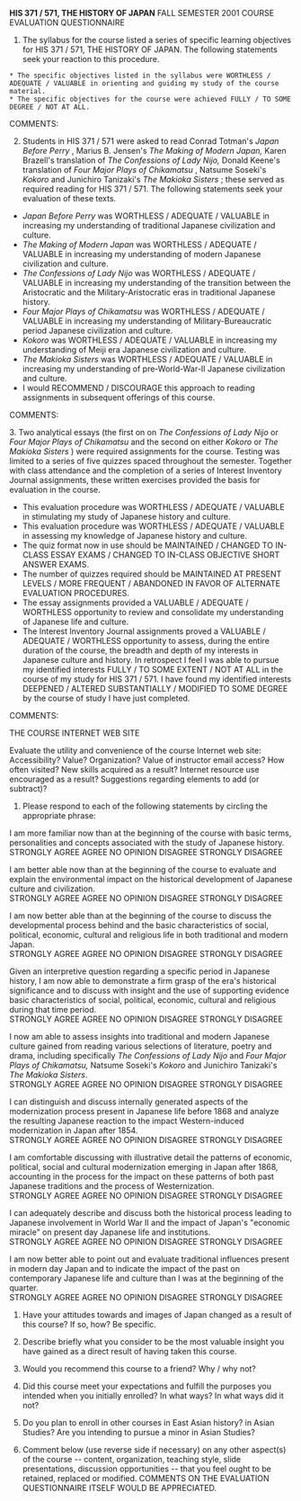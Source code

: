 **HIS 371 / 571, THE HISTORY OF JAPAN** FALL SEMESTER 2001 COURSE EVALUATION
QUESTIONNAIRE

  1. The syllabus for the course listed a series of specific learning objectives for HIS 371 / 571, THE HISTORY OF JAPAN. The following statements seek your reaction to this procedure.
  


    * The specific objectives listed in the syllabus were WORTHLESS / ADEQUATE / VALUABLE in orienting and guiding my study of the course material.
    * The specific objectives for the course were achieved FULLY / TO SOME DEGREE / NOT AT ALL.
  
  COMMENTS:  





  

  2. Students in HIS 371 / 571 were asked to read Conrad Totman's _Japan Before Perry_ , Marius B. Jensen's _The Making of Modern Japan,_ Karen Brazell's translation of _The Confessions of Lady Nijo,_ Donald Keene's translation of _Four Major Plays of Chikamatsu_ , Natsume Soseki's _Kokoro_ and Junichiro Tanizaki's _The Makioka Sisters_ ; these served as required reading for HIS 371 / 571. The following statements seek your evaluation of these texts.

  * _Japan Before Perry_ was WORTHLESS / ADEQUATE / VALUABLE in increasing my understanding of traditional Japanese civilization and culture.
  * _The Making of Modern Japan_ was WORTHLESS / ADEQUATE / VALUABLE in increasing my understanding of modern Japanese civilization and culture.
  * _The Confessions of Lady Nijo_ was WORTHLESS / ADEQUATE / VALUABLE in increasing my understanding of the transition between the Aristocratic and the Military-Aristocratic eras in traditional Japanese history.
  * _Four Major Plays of Chikamatsu_ was WORTHLESS / ADEQUATE / VALUABLE in increasing my understanding of Military-Bureaucratic period Japanese civilization and culture.
  * _Kokoro_ was WORTHLESS / ADEQUATE / VALUABLE in increasing my understanding of Meiji era Japanese civilization and culture.
  * _The Makioka Sisters_ was WORTHLESS / ADEQUATE / VALUABLE in increasing my understanding of pre-World-War-II Japanese civilization and culture.
  *  I would RECOMMEND / DISCOURAGE this approach to reading assignments in subsequent offerings of this course.
  
COMMENTS:

      


3\. Two analytical essays (the first on on _The Confessions of Lady Nijo_ or
_Four Major Plays of Chikamatsu_ and the second on either _Kokoro_ or _The
Makioka Sisters_ ) were required assignments for the course. Testing was
limited to a series of five quizzes spaced throughout the semester. Together
with class attendance and the completion of a series of Interest Inventory
Journal assignments, these written exercises provided the basis for evaluation
in the course.  


  *  This evaluation procedure was WORTHLESS / ADEQUATE / VALUABLE in stimulating my study of Japanese history and culture.
  * This evaluation procedure was WORTHLESS / ADEQUATE / VALUABLE in assessing my knowledge of Japanese history and culture.
  * The quiz format now in use should be MAINTAINED / CHANGED TO IN-CLASS ESSAY EXAMS / CHANGED TO IN-CLASS OBJECTIVE SHORT ANSWER EXAMS.
  * The number of quizzes required should be MAINTAINED AT PRESENT LEVELS / MORE FREQUENT / ABANDONED IN FAVOR OF ALTERNATE EVALUATION PROCEDURES.
  * The essay assignments provided a VALUABLE / ADEQUATE / WORTHLESS opportunity to review and consolidate my understanding of Japanese life and culture.
  * The Interest Inventory Journal assignments proved a VALUABLE / ADEQUATE / WORTHLESS opportunity to assess, during the entire duration of the course, the breadth and depth of my interests in Japanese culture and history. In retrospect I feel I was able to pursue my identified interests FULLY / TO SOME EXTENT / NOT AT ALL in the course of my study for HIS 371 / 571. I have found my identified interests DEEPENED / ALTERED SUBSTANTIALLY / MODIFIED TO SOME DEGREE by the course of study I have just completed.

    
COMMENTS:

    
    
    
    
  
THE COURSE INTERNET WEB SITE

Evaluate the utility and convenience of the course Internet web site:
Accessibility? Value? Organization? Value of instructor email access? How
often visited? New skills acquired as a result? Internet resource use
encouraged as a result? Suggestions regarding elements to add (or subtract)?  
    
    
    
    
    
    
    
    
    


  1. Please respond to each of the following statements by circling the appropriate phrase:

I am more familiar now than at the beginning of the course with basic terms,
personalities and concepts associated with the study of Japanese history.  
  STRONGLY AGREE    AGREE    NO OPINION    DISAGREE    STRONGLY DISAGREE

 I am better able now than at the beginning of the course to evaluate and
explain the environmental impact on the historical development of Japanese
culture and civilization.  
  STRONGLY AGREE    AGREE    NO OPINION    DISAGREE    STRONGLY DISAGREE

I am now better able than at the beginning of the course to discuss the
developmental process behind and the basic characteristics of social,
political, economic, cultural and religious life in both traditional and
modern Japan.  
  STRONGLY AGREE    AGREE    NO OPINION    DISAGREE    STRONGLY DISAGREE

Given an interpretive question regarding a specific period in Japanese
history, I am now able to demonstrate a firm grasp of the era's historical
significance and to discuss with insight and the use of supporting evidence
basic characteristics of social, political, economic, cultural and religious
during that time period.  
  STRONGLY AGREE    AGREE    NO OPINION    DISAGREE    STRONGLY DISAGREE

 I now am able to assess insights into traditional and modern Japanese culture
gained from reading various selections of literature, poetry and drama,
including specifically _The Confessions of Lady Nijo_ and _Four Major Plays of
Chikamatsu,_ Natsume Soseki's _Kokoro_ and Junichiro Tanizaki's _The Makioka
Sisters_.  
  STRONGLY AGREE    AGREE    NO OPINION    DISAGREE    STRONGLY DISAGREE

I can distinguish and discuss internally generated aspects of the
modernization process present in Japanese life before 1868 and analyze the
resulting Japanese reaction to the impact Western-induced modernization in
Japan after 1854.  
  STRONGLY AGREE    AGREE    NO OPINION    DISAGREE    STRONGLY DISAGREE

I am comfortable discussing with illustrative detail the patterns of economic,
political, social and cultural modernization emerging in Japan after 1868,
accounting in the process for the impact on these patterns of both past
Japanese traditions and the process of Westernization.  
  STRONGLY AGREE    AGREE    NO OPINION    DISAGREE    STRONGLY DISAGREE

I can adequately describe and discuss both the historical process leading to
Japanese involvement in World War II and the impact of Japan's "economic
miracle" on present day Japanese life and institutions.  
  STRONGLY AGREE    AGREE    NO OPINION    DISAGREE    STRONGLY DISAGREE

 I am now better able to point out and evaluate traditional influences present
in modern day Japan and to indicate the impact of the past on contemporary
Japanese life and culture than I was at the beginning of the quarter.  
  STRONGLY AGREE    AGREE    NO OPINION    DISAGREE    STRONGLY DISAGREE  
  1. Have your attitudes towards and images of Japan changed as a result of this course? If so, how? Be specific.
    
    
    
    
    


  2. Describe briefly what you consider to be the most valuable insight you have gained as a direct result of having taken this course.


    


  3. Would you recommend this course to a friend? Why / why not?


    


  4. Did this course meet your expectations and fulfill the purposes you intended when you initially enrolled? In what ways? In what ways did it not?


    


  5. Do you plan to enroll in other courses in East Asian history? in Asian Studies? Are you intending to pursue a minor in Asian Studies?


    


  6. Comment below (use reverse side if necessary) on any other aspect(s) of the course -- content, organization, teaching style, slide presentations, discussion opportunities -- that you feel ought to be retained, replaced or modified. COMMENTS ON THE EVALUATION QUESTIONNAIRE ITSELF WOULD BE APPRECIATED.

